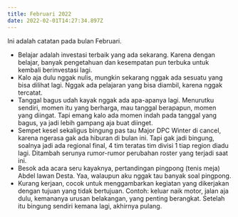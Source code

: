 ```yaml
---
title: Februari 2022
date: 2022-02-01T14:27:34.897Z
---
```

Ini adalah catatan pada bulan Februari.<!--more-->

* Belajar adalah investasi terbaik yang ada sekarang. Karena dengan belajar, banyak pengetahuan dan kesempatan pun terbuka untuk kembali berinvestasi lagi.
* Kalo aja dulu nggak nulis, mungkin sekarang nggak ada sesuatu yang bisa dilihat lagi. Nggak ada pelajaran yang bisa diambil, karena nggak tercatat.
* Tanggal bagus udah kayak nggak ada apa-apanya lagi. Menurutku sendiri, momen itu yang berharga, mau tanggal berapapun, momen yang diingat. Tapi emang kalo ada momen indah pada tanggal yang bagus, ya jadi lebih gampang aja buat diinget.
* Sempet kesel sekaligus bingung pas tau Major DPC Winter di cancel, karena ngerasa gak ada hiburan di bulan ini. Tapi gak jadi bingung, soalnya jadi ada regional final, 4 tim teratas tim divisi 1 tiap region diadu lagi. Ditambah serunya rumor-rumor perubahan roster yang terjadi saat ini.
* Besok ada acara seru kayaknya, pertandingan pingpong (tenis meja) Abdel lawan Desta. Yaa, walaupun aku nggak tau banyak soal pingpong.
* Kurang kerjaan, cocok untuk menggambarkan kegiatan yang dikerjakan dengan tujuan yang tidak bertujuan. Contoh: keluar naik motor, jalan aja dulu, kemananya urusan belakangan, yang penting berangkat. Setelah itu bingung sendiri kemana lagi, akhirnya pulang.